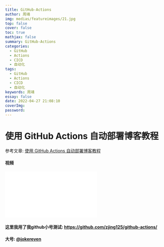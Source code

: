 ```yaml
---
title: GitHub-Actions
author: 周靖
img: medias/featureimages/21.jpg
top: false
cover: false
toc: true
mathjax: false
summary: GitHub-Actions
categories: 
  - GitHub
  - Actions
  - CICD
  - 自动化
tags:
  - GitHub
  - Actions
  - CICD
  - 自动化
keywords: 周靖
essay: false
date: 2022-04-27 21:08:10
coverImg:
password:
---
```


# 使用 GitHub Actions 自动部署博客教程

参考文章: [使用 GitHub Actions 自动部署博客教程](https://segmentfault.com/a/1190000021815477)

#### 视频

<iframe src="//player.bilibili.com/player.html?aid=69442934&bvid=BV1RE411R7Uy&cid=120355802&page=1" scrolling="no" border="0" frameborder="no" framespacing="0" allowfullscreen="true"> </iframe>

#### 这里我用了我github小号测试: https://github.com/zjing125/github-actions/

#### 大号: [@jokereven](https://github.com/jokereven)


